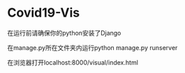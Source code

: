 # Covid19-Vis

在运行前请确保你的python安装了Django

在manage.py所在文件夹内运行python manage.py runserver

在浏览器打开localhost:8000/visual/index.html